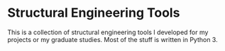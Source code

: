 # Structural Engineering Tools

This is a collection of structural engineering tools I developed for my projects or my graduate studies. Most of the stuff is written in Python 3.
